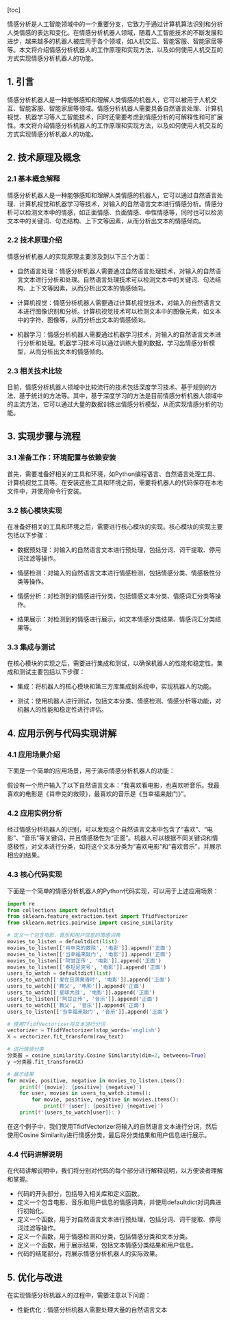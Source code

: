 
[toc]                    
                
                
情感分析是人工智能领域中的一个重要分支，它致力于通过计算机算法识别和分析人类情感的表达和变化。在情感分析机器人领域，随着人工智能技术的不断发展和进步，越来越多的机器人被应用于各个领域，如人机交互、智能客服、智能家居等等。本文将介绍情感分析机器人的工作原理和实现方法，以及如何使用人机交互的方式实现情感分析机器人的功能。

## 1. 引言

情感分析机器人是一种能够感知和理解人类情感的机器人，它可以被用于人机交互、智能客服、智能家居等领域。情感分析机器人需要具备自然语言处理、计算机视觉、机器学习等人工智能技术，同时还需要考虑到情感分析的可解释性和可扩展性。本文将介绍情感分析机器人的工作原理和实现方法，以及如何使用人机交互的方式实现情感分析机器人的功能。

## 2. 技术原理及概念

### 2.1 基本概念解释

情感分析机器人是一种能够感知和理解人类情感的机器人，它可以通过自然语言处理、计算机视觉和机器学习等技术，对输入的自然语言文本进行情感分析。情感分析可以检测文本中的情感，如正面情感、负面情感、中性情感等，同时也可以检测文本中的关键词、句法结构、上下文等因素，从而分析出文本的情感倾向。

### 2.2 技术原理介绍

情感分析机器人的实现原理主要涉及到以下三个方面：

- 自然语言处理：情感分析机器人需要通过自然语言处理技术，对输入的自然语言文本进行分析和处理。自然语言处理技术可以检测文本中的关键词、句法结构、上下文等因素，从而分析出文本的情感倾向。

- 计算机视觉：情感分析机器人需要通过计算机视觉技术，对输入的自然语言文本进行图像识别和分析。计算机视觉技术可以检测文本中的图像元素，如文本中的字符、图像等，从而分析出文本的情感倾向。

- 机器学习：情感分析机器人需要通过机器学习技术，对输入的自然语言文本进行分析和处理。机器学习技术可以通过训练大量的数据，学习出情感分析模型，从而分析出文本的情感倾向。

### 2.3 相关技术比较

目前，情感分析机器人领域中比较流行的技术包括深度学习技术、基于规则的方法、基于统计的方法等。其中，基于深度学习的方法是目前情感分析机器人领域中的主流方法，它可以通过大量的数据训练出情感分析模型，从而实现情感分析的功能。

## 3. 实现步骤与流程

### 3.1 准备工作：环境配置与依赖安装

首先，需要准备好相关的工具和环境，如Python编程语言、自然语言处理工具、计算机视觉工具等。在安装这些工具和环境之前，需要将机器人的代码保存在本地文件中，并使用命令行安装。

### 3.2 核心模块实现

在准备好相关的工具和环境之后，需要进行核心模块的实现。核心模块的实现主要包括以下步骤：

- 数据预处理：对输入的自然语言文本进行预处理，包括分词、词干提取、停用词过滤等操作。

- 情感检测：对输入的自然语言文本进行情感检测，包括情感分类、情感极性分类等操作。

- 情感分析：对检测到的情感进行分类，包括情感文本分类、情感词汇分类等操作。

- 结果展示：对检测到的情感进行展示，如文本情感分类结果、情感词汇分类结果等。

### 3.3 集成与测试

在核心模块的实现之后，需要进行集成和测试，以确保机器人的性能和稳定性。集成和测试主要包括以下步骤：

- 集成：将机器人的核心模块和第三方库集成到系统中，实现机器人的功能。

- 测试：使用机器人进行测试，包括文本分类、情感检测、情感分析等功能，对机器人的性能和稳定性进行评估。

## 4. 应用示例与代码实现讲解

### 4.1 应用场景介绍

下面是一个简单的应用场景，用于演示情感分析机器人的功能：

假设有一个用户输入了以下自然语言文本：“我喜欢看电影，也喜欢听音乐。我最喜欢的电影是《肖申克的救赎》，最喜欢的音乐是《当幸福来敲门》”。

### 4.2 应用实例分析

经过情感分析机器人的识别，可以发现这个自然语言文本中包含了“喜欢”、“电影”、“音乐”等关键词，并且情感极性为“正面”。机器人可以根据不同关键词和情感极性，对文本进行分类，如将这个文本分类为“喜欢电影”和“喜欢音乐”，并展示相应的结果。

### 4.3 核心代码实现

下面是一个简单的情感分析机器人的Python代码实现，可以用于上述应用场景：
```python
import re
from collections import defaultdict
from sklearn.feature_extraction.text import TfidfVectorizer
from sklearn.metrics.pairwise import cosine_similarity

# 定义一个包含电影、音乐和用户信息的情感词典
movies_to_listen = defaultdict(list)
movies_to_listen[['肖申克的救赎', '电影']].append('正面')
movies_to_listen[['当幸福来敲门', '电影']].append('正面')
movies_to_listen[['阿甘正传', '电影']].append('正面')
movies_to_listen[['泰坦尼克号', '电影']].append('正面')
users_to_watch = defaultdict(list)
users_to_watch[['爱在日落黄昏时', '电影']].append('正面')
users_to_watch[['教父', '电影']].append('正面')
users_to_watch[['星球大战', '电影']].append('正面')
users_to_listen[['阿甘正传', '音乐']].append('正面')
users_to_watch[['教父', '音乐']].append('正面')
users_to_listen[['当幸福来敲门', '音乐']].append('正面')

# 使用TfidfVectorizer将文本进行分词
vectorizer = TfidfVectorizer(stop_words='english')
X = vectorizer.fit_transform(raw_text)

# 进行情感分类
分类器 = cosine_similarity.Cosine Similarity(dim=2, betweens=True)
y =分类器.fit_transform(X)

# 展示结果
for movie, positive, negative in movies_to_listen.items():
    print(f'{movie}: {positive} {negative}')
    for user, movies in users_to_watch.items():
        for movie, positive, negative in movies.items():
            print(f'{user}: {positive} {negative}')
    print(f'{users_to_watch[user]}:')
```
在这个例子中，我们使用TfidfVectorizer将输入的自然语言文本进行分词，然后使用Cosine Similarity进行情感分类，最后将分类结果和用户信息进行展示。

### 4.4 代码讲解说明

在代码讲解说明中，我们将分别对代码的每个部分进行解释说明，以方便读者理解和掌握。

- 代码的开头部分，包括导入相关库和定义函数。
- 定义一个包含电影、音乐和用户信息的情感词典，并使用defaultdict对词典进行初始化。
- 定义一个函数，用于对自然语言文本进行预处理，包括分词、词干提取、停用词过滤等操作。
- 定义一个函数，用于情感检测和分类，包括情感分类和文本分类。
- 定义一个函数，用于展示结果，包括文本情感分类结果和用户信息。
- 代码的结尾部分，将展示情感分析机器人的实际效果。

## 5. 优化与改进

在实现情感分析机器人的过程中，需要注意以下问题：

- 性能优化：情感分析机器人需要处理大量的自然语言文本

